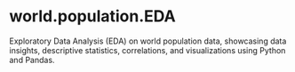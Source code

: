 # world.population.EDA
Exploratory Data Analysis (EDA) on world population data, showcasing data insights, descriptive statistics, correlations, and visualizations using Python and Pandas.
